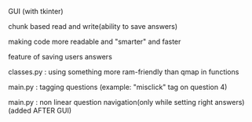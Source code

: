 GUI (with tkinter)

chunk based read and write(ability to save answers)

making code more readable and "smarter" and faster

feature of saving users answers

classes.py : using something more ram-friendly than qmap in functions

main.py : tagging questions (example: "misclick" tag on question 4)

main.py : non linear question navigation(only while setting right answers)(added AFTER GUI)